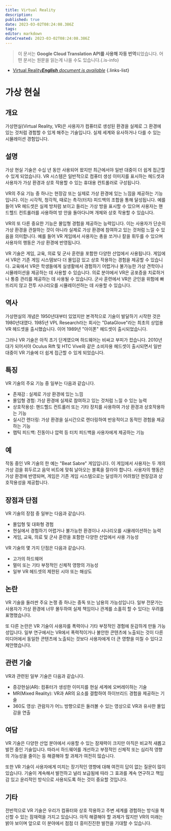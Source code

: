 ```yaml
---
title: Virtual Reality
description: 
published: true
date: 2023-03-02T08:24:08.386Z
tags: 
editor: markdown
dateCreated: 2023-03-02T08:24:08.386Z
---
```


> 이 문서는 **Google Cloud Translation API를 사용해 자동 번역**되었습니다.
어떤 문서는 원문을 읽는게 나을 수도 있습니다.{.is-info}



- [Virtual Reality***English** document is available*](/en/Knowledge-base/Dictionary/virtual-reality)
{.links-list}


# 가상 현실

## 개요

가상현실(Virtual Reality, VR)은 사용자가 컴퓨터로 생성된 환경을 실제로 그 환경에 있는 것처럼 경험할 수 있게 해주는 기술입니다. 실제 세계와 유사하거나 다를 수 있는 시뮬레이션 경험입니다.

## 설명

가상 현실 기술은 수십 년 동안 사용되어 왔지만 최근에서야 일반 대중이 더 쉽게 접근할 수 있게 되었습니다. VR 시스템은 일반적으로 컴퓨터 생성 이미지를 표시하는 헤드셋과 사용자가 가상 환경과 상호 작용할 수 있는 휴대용 컨트롤러로 구성됩니다.

VR의 주요 기능 중 하나는 현장감 또는 실제로 가상 환경에 있는 느낌을 제공하는 기능입니다. 이는 시각적, 청각적, 때로는 촉각(터치) 피드백의 조합을 통해 달성됩니다. 예를 들어 VR 헤드셋은 실제 방처럼 보이고 들리는 가상 방을 표시할 수 있으며 사용자는 핸드헬드 컨트롤러를 사용하여 방 안을 돌아다니며 개체와 상호 작용할 수 있습니다.

VR의 또 다른 중요한 기능은 몰입형 경험을 제공하는 능력입니다. 이는 사용자가 단순히 가상 환경을 관찰하는 것이 아니라 실제로 가상 환경에 참여하고 있는 것처럼 느낄 수 있음을 의미합니다. 예를 들어 VR 게임에서 사용자는 총을 쏘거나 칼을 휘두를 수 있으며 사용자의 행동은 가상 환경에 반영됩니다.

VR 기술은 게임, 교육, 의료 및 군사 훈련을 포함한 다양한 산업에서 사용됩니다. 게임에서 VR은 기존 게임 시스템보다 더 몰입감 있고 상호 작용하는 경험을 제공할 수 있습니다. 교육에서 VR은 학생들에게 실생활에서 경험하기 어렵거나 불가능한 가상 견학이나 시뮬레이션을 제공하는 데 사용할 수 있습니다. 의료 분야에서 VR은 공포증을 치료하거나 통증 관리를 제공하는 데 사용될 수 있습니다. 군사 훈련에서 VR은 군인을 위험에 빠뜨리지 않고 전투 시나리오를 시뮬레이션하는 데 사용할 수 있습니다.

## 역사

가상현실의 개념은 1950년대부터 있었지만 본격적으로 기술이 발달하기 시작한 것은 1980년대였다. 1985년 VPL Research라는 회사는 "DataGlove"라는 최초의 상업용 VR 헤드셋을 출시했습니다. 이어 1989년 "아이폰" 헤드셋이 출시되었습니다.

그러나 VR 기술은 아직 초기 단계였으며 하드웨어는 비싸고 부피가 컸습니다. 2010년대가 되어서야 Oculus Rift 및 HTC Vive와 같은 소비자용 헤드셋이 출시되면서 일반 대중이 VR 기술에 더 쉽게 접근할 수 있게 되었습니다.

## 특징

VR 기술의 주요 기능 중 일부는 다음과 같습니다.

- 존재감 : 실제로 가상 환경에 있는 느낌
- 몰입형 경험: 가상 환경에 실제로 참여하고 있는 것처럼 느낄 수 있는 능력
- 상호작용성: 핸드헬드 컨트롤러 또는 기타 장치를 사용하여 가상 환경과 상호작용하는 기능
- 실시간 렌더링: 가상 환경을 실시간으로 렌더링하여 반응적이고 동적인 경험을 제공하는 기능
- 햅틱 피드백: 진동이나 압력 등 터치 피드백을 사용자에게 제공하는 기능

## 예

작동 중인 VR 기술의 한 예는 "Beat Sabre" 게임입니다. 이 게임에서 사용자는 두 개의 가상 검을 휘두르고 음악 비트에 맞춰 날아오는 블록을 잘라야 합니다. 사용자의 행동은 가상 환경에 반영되며, 게임은 기존 게임 시스템으로는 달성하기 어려웠던 현장감과 상호작용성을 제공합니다.

## 장점과 단점

VR 기술의 장점 중 일부는 다음과 같습니다.

- 몰입형 및 대화형 경험
- 현실에서 경험하기 어렵거나 불가능한 환경이나 시나리오를 시뮬레이션하는 능력
- 게임, 교육, 의료 및 군사 훈련을 포함한 다양한 산업에서 사용 가능성

VR 기술의 몇 가지 단점은 다음과 같습니다.

- 고가의 하드웨어
- 멀미 또는 기타 부정적인 신체적 영향의 가능성
- 일부 VR 헤드셋의 제한된 시야 또는 해상도

## 논란

VR 기술을 둘러싼 주요 논쟁 중 하나는 중독 또는 남용의 가능성입니다. 일부 전문가는 사용자가 가상 환경에 너무 몰두하여 실제 책임이나 관계를 소홀히 할 수 있다는 우려를 표명했습니다.

또 다른 논란은 VR 기술이 사용자를 폭력이나 기타 부정적인 경험에 둔감하게 만들 가능성입니다. 일부 연구에서는 VR에서 폭력적이거나 불안한 콘텐츠에 노출되는 것이 다른 미디어에서 동일한 콘텐츠에 노출되는 것보다 사용자에게 더 큰 영향을 미칠 수 있다고 제안했습니다.

## 관련 기술

VR과 관련된 일부 기술은 다음과 같습니다.

- 증강현실(AR): 컴퓨터가 생성한 이미지를 현실 세계에 오버레이하는 기술
- MR(Mixed Reality): VR과 AR의 요소를 결합하여 하이브리드 경험을 제공하는 기술
- 360도 영상: 관람자가 어느 방향으로든 둘러볼 수 있는 영상으로 VR과 유사한 몰입감을 연출

## 여담

VR 기술은 다양한 산업 분야에서 사용할 수 있는 잠재력이 크지만 아직은 비교적 새롭고 발전 중인 기술입니다. 따라서 하드웨어를 개선하고 부정적인 신체적 또는 심리적 영향의 가능성을 줄이는 등 해결해야 할 과제가 여전히 많습니다.

또한 VR 기술이 사용자에게 미치는 장기적인 영향에 대해 여전히 답이 없는 질문이 많이 있습니다. 기술이 계속해서 발전하고 널리 보급됨에 따라 그 효과를 계속 연구하고 책임감 있고 윤리적인 방식으로 사용되도록 하는 것이 중요할 것입니다.

## 기타

전반적으로 VR 기술은 우리가 컴퓨터와 상호 작용하고 주변 세계를 경험하는 방식을 혁신할 수 있는 잠재력을 가지고 있습니다. 아직 해결해야 할 과제가 많지만 VR의 미래는 밝아 보이며 앞으로 이 분야에서 점점 더 흥미진진한 발전을 기대할 수 있습니다.